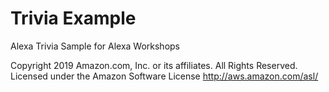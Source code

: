 # Trivia Example

Alexa Trivia Sample for Alexa Workshops

Copyright 2019 Amazon.com, Inc. or its affiliates. All Rights Reserved.
Licensed under the Amazon Software License
http://aws.amazon.com/asl/
